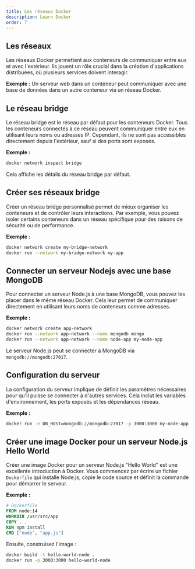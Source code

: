 ```yaml
---
title: Les réseaux Docker
description: Learn Docker
order: 7
---
```


## Les réseaux
Les réseaux Docker permettent aux conteneurs de communiquer entre eux et avec l'extérieur. Ils jouent un rôle crucial dans la création d'applications distribuées, où plusieurs services doivent interagir.

**Exemple :** Un serveur web dans un conteneur peut communiquer avec une base de données dans un autre conteneur via un réseau Docker.

## Le réseau bridge
Le réseau bridge est le réseau par défaut pour les conteneurs Docker. Tous les conteneurs connectés à ce réseau peuvent communiquer entre eux en utilisant leurs noms ou adresses IP. Cependant, ils ne sont pas accessibles directement depuis l'extérieur, sauf si des ports sont exposés.

**Exemple :**
```bash
docker network inspect bridge
```
Cela affiche les détails du réseau bridge par défaut.

## Créer ses réseaux bridge
Créer un réseau bridge personnalisé permet de mieux organiser les conteneurs et de contrôler leurs interactions. Par exemple, vous pouvez isoler certains conteneurs dans un réseau spécifique pour des raisons de sécurité ou de performance.

**Exemple :**
```bash
docker network create my-bridge-network
docker run --network my-bridge-network my-app
```

## Connecter un serveur Nodejs avec une base MongoDB
Pour connecter un serveur Node.js à une base MongoDB, vous pouvez les placer dans le même réseau Docker. Cela leur permet de communiquer directement en utilisant leurs noms de conteneurs comme adresses.

**Exemple :**
```bash
docker network create app-network
docker run --network app-network --name mongodb mongo
docker run --network app-network --name node-app my-node-app
```
Le serveur Node.js peut se connecter à MongoDB via `mongodb://mongodb:27017`.

## Configuration du serveur
La configuration du serveur implique de définir les paramètres nécessaires pour qu'il puisse se connecter à d'autres services. Cela inclut les variables d'environnement, les ports exposés et les dépendances réseau.

**Exemple :**
```bash
docker run -e DB_HOST=mongodb://mongodb:27017 -p 3000:3000 my-node-app
```

## Créer une image Docker pour un serveur Node.js Hello World
Créer une image Docker pour un serveur Node.js "Hello World" est une excellente introduction à Docker. Vous commencez par écrire un fichier `Dockerfile` qui installe Node.js, copie le code source et définit la commande pour démarrer le serveur.

**Exemple :**
```dockerfile
# Dockerfile
FROM node:14
WORKDIR /usr/src/app
COPY . .
RUN npm install
CMD ["node", "app.js"]
```
Ensuite, construisez l'image :
```bash
docker build -t hello-world-node .
docker run -p 3000:3000 hello-world-node
```
